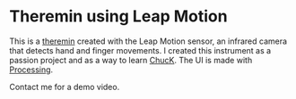# Theremin using Leap Motion

This is a [theremin](https://en.wikipedia.org/wiki/Theremin) created with the Leap Motion sensor, an infrared camera that detects hand and finger movements. I created this instrument as a passion project and as a way to learn [ChucK](https://chuck.stanford.edu/). The UI is made with [Processing](https://processing.org/).

Contact me for a demo video.
